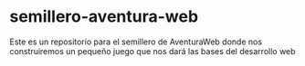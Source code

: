 # semillero-aventura-web
Este es un repositorio para el semillero de AventuraWeb donde nos construiremos un pequeño juego que nos dará las bases del desarrollo web
